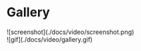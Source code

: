 # Gallery

<div style="width:600px ; height:800px">
![screenshot](./docs/video/screenshot.png)
<div>
<div style="width:600px ; height:800px">
![gif](./docs/video/gallery.gif)
</div>

